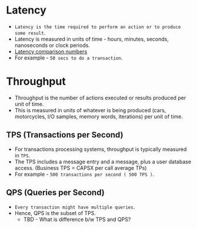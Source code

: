 # Latency
- `Latency is the time required to perform an action or to produce some result`.
- Latency is measured in units of time - hours, minutes, seconds, nanoseconds or clock periods.
- [Latency comparison numbers](../SystemEstimationTips.md#latency-comparison-numbers)
- For example - `50 secs to do a transaction`.

# Throughput
- Throughput is the number of actions executed or results produced per unit of time.
- This is measured in units of whatever is being produced (cars, motorcycles, I/O samples, memory words, iterations) per unit of time.

## TPS (Transactions per Second)
- For transactions processing systems, throughput is typically measured in `TPS`.
- The TPS includes a message entry and a message, plus a user database access. (Business TPS = CAPSX per call average TPs)
- For example - `500 transactions per second ( 500 TPS )`.

## QPS (Queries per Second)
- `Every transaction might have multiple queries`.
- Hence, QPS is the subset of TPS.
  - TBD - What is difference b/w TPS and QPS?
